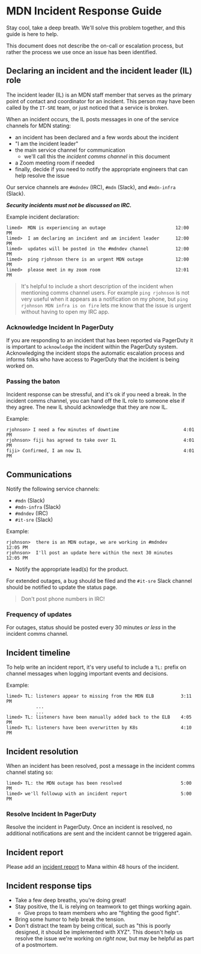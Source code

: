 # MDN Incident Response Guide

Stay cool, take a deep breath. We'll solve this problem together, and this guide is here to help.

This document does not describe the on-call or escalation process, but rather the process we use once an issue has been identified.

## Declaring an incident and the incident leader (IL) role

The incident leader (IL) is an MDN staff member that serves as the primary point of contact and coordinator for an incident. This person may have been called by the `IT-SRE` team, or just noticed that a service is broken.

When an incident occurs, the IL posts messages in one of the service channels for MDN stating:

- an incident has been declared and a few words about the incident
- "I am the incident leader"
- the main service channel for communication
    - we'll call this the *incident comms channel* in this document
- a Zoom meeting room if needed
- finally, decide if you need to notify the appropriate engineers that can help resolve the issue

Our service channels are `#mdndev` (IRC), `#mdn` (Slack), and `#mdn-infra` (Slack).


***Security incidents must not be discussed on IRC.***

Example incident declaration:

```
limed>  MDN is experiencing an outage                          12:00 PM
limed>  I am declaring an incident and am incident leader      12:00 PM
limed>  updates will be posted in the #mdndev channel          12:00 PM
limed>  ping rjohnson there is an urgent MDN outage            12:00 PM
limed>  please meet in my zoom room                            12:01 PM
```

> It's helpful to include a short description of the incident when mentioning comms channel users. For example `ping rjohnson` is not very useful when it appears as a notification on my phone, but `ping rjohnson MDN infra is on fire` lets me know that the issue is urgent without having to open my IRC app.

### Acknowledge Incident In PagerDuty

If you are responding to an incident that has been reported via PagerDuty it is important to `acknowledge` the incident within the PagerDuty system. Acknowledging the incident stops the automatic escalation process and informs folks who have access to PagerDuty that the incident is being worked on.

### Passing the baton

Incident response can be stressful, and it's ok if you need a break. In the incident comms channel, you can hand off the IL role to someone else if they agree. The new IL should acknowledge that they are now IL.

Example:

```
rjohnson> I need a few minutes of downtime                        4:01 PM
rjohnson> fiji has agreed to take over IL                         4:01 PM
fiji> Confirmed, I am now IL                                      4:01 PM
```

## Communications

Notify the following service channels:

- `#mdn` (Slack)
- `#mdn-infra` (Slack)
- `#mdndev` (IRC)
- `#it-sre` (Slack)

Example:

```
rjohnson>  there is an MDN outage, we are working in #mdndev       12:05 PM
rjohnson>  I'll post an update here within the next 30 minutes     12:05 PM
```

- Notify the appropriate lead(s) for the product.

For extended outages, a bug should be filed and the `#it-sre` Slack channel should be notified to update the status page.

> Don't post phone numbers in IRC!

### Frequency of updates

For outages, status should be posted every 30 minutes *or less* in the incident comms channel.

## Incident timeline

To help write an incident report, it's very useful to include a `TL:` prefix on channel messages when logging important events and decisions.

Example:

```
limed> TL: listeners appear to missing from the MDN ELB          3:11 PM
           ...
           ...
limed> TL: listeners have been manually added back to the ELB    4:05 PM
limed> TL: listeners have been overwritten by K8s                4:10 PM
```

## Incident resolution

When an incident has been resolved, post a message in the incident comms channel stating so:

```
limed> TL: the MDN outage has been resolved                      5:00 PM
limed> we'll followup with an incident report                    5:00 PM
```

### Resolve Incident In PagerDuty

Resolve the incident in PagerDuty. Once an incident is resolved, no additional notifications are sent and the incident cannot be triggered again.

## Incident report

Please add an [incident report](https://mana.mozilla.org/wiki/display/MDN/Incidents+Reports) to Mana within 48 hours of the incident.

## Incident response tips

- Take a few deep breaths, you're doing great!
- Stay positive, the IL is relying on teamwork to get things working again.
    - Give props to team members who are "fighting the good fight".
- Bring some humor to help break the tension.
- Don't distract the team by being critical, such as "this is poorly designed, it should be implemented with XYZ". This doesn't help us resolve the issue we're working on *right now*, but may be helpful as part of a postmortem.
